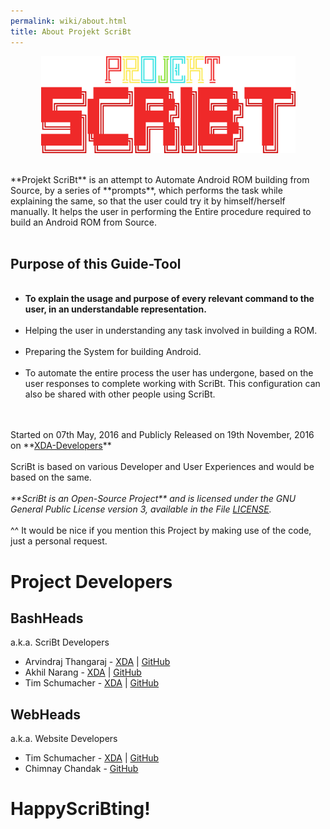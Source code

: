 ```yaml
---
permalink: wiki/about.html
title: About Projekt ScriBt
---
```

<p align="center">
<img src="https://github.com/ScriBt/images/raw/master/ScriBtLogo.png" alt="ScriBt Logo" height="155" width="407">
</p><br>
**Projekt ScriBt** is an attempt to Automate Android ROM building from Source, by a series of **prompts**, which performs the task while explaining the same, so that the user could try it by himself/herself manually. It helps the user in performing the Entire procedure required to build an Android ROM from Source.<br><br>

<h2>Purpose of this Guide-Tool</h2>
<ul type="disc">
<br><li><b>To explain the usage and purpose of every relevant command to the user, in an understandable representation.</b></li><br>
<li>Helping the user in understanding any task involved in building a ROM.</li><br>
<li>Preparing the System for building Android.</li><br>
<li>To automate the entire process the user has undergone, based on the user responses to complete working with ScriBt. This configuration can also be shared with other people using ScriBt.</li>
<br><br>
</ul>
Started on 07th May, 2016 and Publicly Released on 19th November, 2016 on **<a href="http://forum.xda-developers.com/chef-central/android/guide-tool-projekt-scribt-v1-33-t3503018" target="_blank">XDA-Developers</a>**<br><br>
ScriBt is based on various Developer and User Experiences and would be based on the same.<br><br>
<i>**ScriBt is an Open-Source Project** and is licensed under the GNU General Public License version 3, available in the File <a href="https://raw.githubusercontent.com/ScriBt/ScriBt/master/LICENSE" target="_blank">LICENSE</a>.</i><br><br>
^^ It would be nice if you mention this Project by making use of the code, just a personal request.<br>
<h1>Project Developers</h1>
<h2>BashHeads</h2>
<span class="symbolGrey">a.k.a. ScriBt Developers</span>
<ul type="disc">
<li>Arvindraj Thangaraj - <a href="https://forum.xda-developers.com/member.php?username=Arvind7352" target="_blank">XDA</a> &#124; <a href="https://github.com/a7r3" target="_blank">GitHub</a></li>
<li>Akhil Narang - <a href="https://forum.xda-developers.com/member.php?username=akhilnarang" target="_blank">XDA</a> &#124; <a href="https://github.com/akhilnarang" target="_blank">GitHub</a></li>
<li>Tim Schumacher - <a href="https://forum.xda-developers.com/member.php?username=TimSchumi" target="_blank">XDA</a> &#124; <a href="https://github.com/TimSchumi" target="_blank">GitHub</a></li>
</ul>
<h2>WebHeads</h2>
<span class="symbolGrey">a.k.a. Website Developers</span>
<ul type="disc">
<li>Tim Schumacher - <a href="https://forum.xda-developers.com/member.php?username=TimSchumi" target="_blank">XDA</a> &#124; <a href="https://github.com/TimSchumi" target="_blank">GitHub</a></li>
<li>Chimnay Chandak - <a href="https://github.com/CCAtAlvis" target="_blank">GitHub</a></li>
</ul>

# HappyScriBting!
